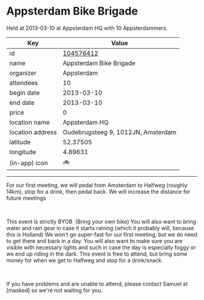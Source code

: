 # Appsterdam Bike Brigade
Held at 2013-03-10 at Appsterdam HQ with 10 Appsterdammers.
        
|Key|Value
|---|---|
|id|[104576412](https://www.meetup.com/appsterdam/events/104576412/)|
|name|Appsterdam Bike Brigade|
|organizer|Appsterdam|
|attendees|10|
|begin date|2013-03-10|
|end date|2013-03-10|
|price|0|
|location name|Appsterdam HQ|
|location address|Oudebrugsteeg 9, 1012JN, Amsterdam|
|latitude|52.37505|
|longitude|4.89631|
|(in-app) icon|🚲|

---

For our first meeting, we will pedal from Amsterdam to Halfweg (roughly 14km), stop for a drink, then pedal back. We will increase the distance for future meetings

 

This event is strictly BYOB  (Bring your own bike) You will also want to bring water and rain gear in case it starts raining (which it probably will, because this is Holland) We won't go super-fast for our first meeting, but we do need to get there and back in a day. You will also want to make sure you are visible with necessary lights and such in case the day is especially foggy or we end up riding in the dark. This event is free to attend, but bring some money for when we get to Halfweg and stop for a drink/snack.

 

If you have problems and are unable to attend, please contact Samuel at [masked] so we're not waiting for you.


